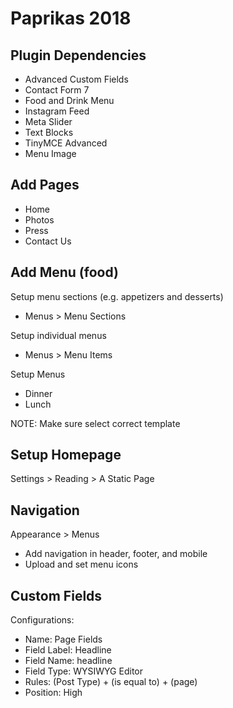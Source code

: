 Paprikas 2018
============================

Plugin Dependencies
----------------------------
- Advanced Custom Fields
- Contact Form 7
- Food and Drink Menu
- Instagram Feed
- Meta Slider
- Text Blocks
- TinyMCE Advanced
- Menu Image

Add Pages
----------------------------
- Home
- Photos
- Press
- Contact Us

Add Menu (food)
----------------------------
Setup menu sections (e.g. appetizers and desserts)
- Menus > Menu Sections

Setup individual menus
- Menus > Menu Items

Setup Menus
- Dinner
- Lunch

NOTE: Make sure select correct template


Setup Homepage
----------------------------
Settings > Reading > A Static Page


Navigation
----------------------------
Appearance > Menus
- Add navigation in header, footer, and mobile
- Upload and set menu icons


Custom Fields
----------------------------
Configurations:
- Name: Page Fields
- Field Label: Headline
- Field Name: headline
- Field Type: WYSIWYG Editor
- Rules: (Post Type) + (is equal to) + (page)
- Position: High


